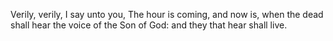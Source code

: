 Verily, verily, I say unto you, The hour is coming, and now is, when the dead shall hear the voice of the Son of God: and they that hear shall live.
